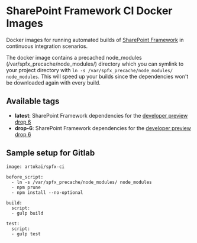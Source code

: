 # SharePoint Framework CI Docker Images

Docker images for running automated builds of [SharePoint Framework](https://github.com/SharePoint/sp-dev-docs) in continuous integration scenarios.

The docker image contains a precached node_modules (/var/spfx_precache/node_modules/) directory which you can 
symlink to your project directory with `ln -s /var/spfx_precache/node_modules/ node_modules`. This will speed up
your builds since the dependencies won't be downloaded again with every build. 

## Available tags
- **latest**: SharePoint Framework dependencies for the [developer preview drop 6](https://github.com/SharePoint/sp-dev-docs/wiki/Release-Notes-Drop-6)
- **drop-6**: SharePoint Framework dependencies for the [developer preview drop 6](https://github.com/SharePoint/sp-dev-docs/wiki/Release-Notes-Drop-6)

## Sample setup for Gitlab

```
image: artokai/spfx-ci

before_script:
  - ln -s /var/spfx_precache/node_modules/ node_modules
  - npm prune
  - npm install --no-optional

build:
  script:
  - gulp build

test:
  script:
  - gulp test

```